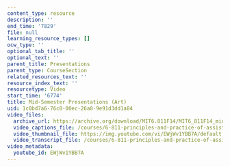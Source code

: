 ```yaml
---
content_type: resource
description: ''
end_time: '7829'
file: null
learning_resource_types: []
ocw_type: ''
optional_tab_title: ''
optional_text: ''
parent_title: Presentations
parent_type: CourseSection
related_resources_text: ''
resource_index_text: ''
resourcetype: Video
start_time: '6774'
title: Mid-Semester Presentations (Art)
uid: 1c0bd7a6-76c0-00ec-26a8-9e91d3dd1a84
video_files:
  archive_url: https://archive.org/download/MIT6.811F14/MIT6_811F14_midsemester_300k.mp4
  video_captions_file: /courses/6-811-principles-and-practice-of-assistive-technology-fall-2014/aaa05385a5475b52a4d20e0428d8d9b7_EWjWv1YBB7A.vtt
  video_thumbnail_file: https://img.youtube.com/vi/EWjWv1YBB7A/default.jpg
  video_transcript_file: /courses/6-811-principles-and-practice-of-assistive-technology-fall-2014/ab2765873346b6a116c060b22764e4b5_EWjWv1YBB7A.pdf
video_metadata:
  youtube_id: EWjWv1YBB7A
---
```

